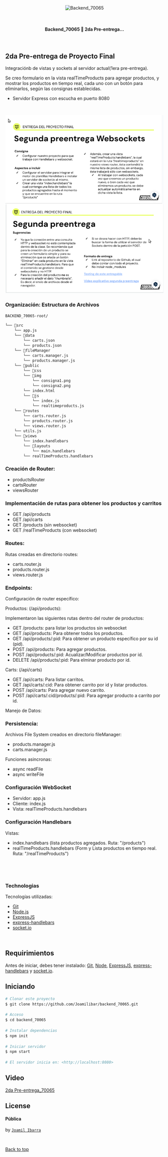 <div align="center" id="top"> 
  <img src="./.github/app.gif" alt="Backend_70065" />

&#xa0;

  <!-- <a href="https://backend_70065.netlify.app">Demo</a> -->
</div>
<!-- 
<h1 align="center">1era Pre-entrega - Backend_70065</h1>

<p align="center">
  <img alt="Github top language" src="https://img.shields.io/github/languages/top/{{joamilibar}}/backend_70065?color=56BEB8">

  <img alt="Github language count" src="https://img.shields.io/github/languages/count/{{YOUR_GITHUB_USERNAME}}/backend_70065?color=56BEB8">

  <img alt="Repository size" src="https://img.shields.io/github/repo-size/{{YOUR_GITHUB_USERNAME}}/backend_70065?color=56BEB8">

  <img alt="License" src="https://img.shields.io/github/license/{{YOUR_GITHUB_USERNAME}}/backend_70065?color=56BEB8">
 -->
  <!-- <img alt="Github issues" src="https://img.shields.io/github/issues/{{YOUR_GITHUB_USERNAME}}/backend_70065?color=56BEB8" /> -->

  <!-- <img alt="Github forks" src="https://img.shields.io/github/forks/{{YOUR_GITHUB_USERNAME}}/backend_70065?color=56BEB8" /> -->

  <!-- <img alt="Github stars" src="https://img.shields.io/github/stars/{{YOUR_GITHUB_USERNAME}}/backend_70065?color=56BEB8" /> -->
</p>

<!-- Status -->

<h4 align="center">
	  Backend_70065 🚀 2da Pre-entrega...  
</h4>

<br>

## 2da Pre-entrega de Proyecto Final

Integraciónb de vistas y sockets al servidor actual(1era pre-entrega).

Se creo formulario en la vista realTimeProducts para agregar productos, y mostrar los productos en tiempo real, cada uno con un botón para eliminarlos, según las consignas establecidas.

- Servidor Express con escucha en puerto 8080

  <br>

<img alt="imagen consigna1" src="./src/public/img/consigna2.png">
<img alt="imagen consigna1" src="./src/public/img/consigna1.png">

### Organización: Estructura de Archivos

    BACKEND_70065-root/

```
└── 📁src
    └── app.js
    └── 📁data
        └── carts.json
        └── products.json
    └── 📁fileManager
        └── carts.manager.js
        └── products.manager.js
    └── 📁public
        └── 📁css
        └── 📁img
            └── consigna1.png
            └── consigna2.png
        └── index.html
        └── 📁js
            └── index.js
            └── realtimeproducts.js
    └── 📁routes
        └── carts.router.js
        └── products.router.js
        └── views.router.js
    └── utils.js
    └── 📁views
        └── index.handlebars
        └── 📁layouts
            └── main.handlebars
        └── realTimeProducts.handlebars
```

### Creación de Router:

- productsRouter
- cartsRouter
- viewsRouter

### Implementación de rutas para obtener los productos y carritos

- GET /api/products
- GET /api/carts
- GET /products (sin websocket)
- GET /realTimeProducts (con websocket)

### Routes:

Rutas creadas en directorio routes:

- carts.router.js
- products.router.js
- views.router.js

### Endpoints:

Configuración de router específico:

Productos: (/api/products):

Implementaron las siguientes rutas dentro del router de productos:

- GET /products: para listar los productos sin websocket
- GET /api/products: Para obtener todos los productos.
- GET /api/products/:pid: Para obtener un producto específico por su id (pid).
- POST /api/products: Para agregar productos.
- POST /api/products/:pid: Acualizar/Modificar productos por id.
- DELETE /api/products/:pid: Para elminar producto por id.

Carts: (/api/carts)

- GET /api/carts: Para listar carritos.
- GET /api/carts/:cid: Para obtener carrito por id y listar productos.
- POST /api/carts: Para agregar nuevo carrito.
- POST /api/carts/:cid/products/:pid: Para agregar producto a carrito por id.

Manejo de Datos:

### Persistencia:

Archivos File System creados en directorio fileManager:

- products.manager.js
- carts.manager.js

Funciones asincronas:

- async readFile
- async writeFile

### Configuración WebSocket

- Servidor: app.js
- Cliente: index.js
- Vista: realTimeProducts.handlebars

### Configuración Handlebars

Vistas:

- index.handlebars (lista productos agregados. Ruta: "/products")
- realTimeProducts.handlebars (Form y Lista productos en tiempo real. Ruta: "/realTimeProducts")

<br>

```


```

### Technologias

Tecnologías utilizadas:

- [Git](<[Git](https://git-scm.com)>)
- [Node.js](https://nodejs.org/en/)
- [ExpressJS](https://expressjs.com/)
- [express-handlebars](https://github.com/express-handlebars)
- [socket.io](https://socket.io/)

<br>

## Requirimientos

Antes de iniciar, debes tener instalado: [Git](https://git-scm.com), [Node](https://nodejs.org/en/), [ExpressJS](https://expressjs.com/), [express-handlebars](https://github.com/express-handlebars) y [socket.io](https://socket.io/).

## Iniciando

```bash
# Clonar este proyecto
$ git clone https://github.com/Joamilibar/backend_70065.git

# Acceso
$ cd backend_70065

# Instalar dependencias
$ npm init

# Iniciar servidor
$ npm start

# El servidor inicia en: <http://localhost:8080>
```

## Video

[2da Pre-entrega_70065](https://www.loom.com/share/d792549ee4dc44cbae15693c766f4777?sid=cfb7597a-5a65-4f5f-8fb3-d063d182e27c)

## License

#### Pública

<!-- This project is under license from MIT. For more details, see the [LICENSE](LICENSE.md) file. -->

by <a href="https://github.com/Joamilibar" target="_blank">`Joamil Ibarra`</a>

&#xa0;

<a href="#top">Back to top</a>
